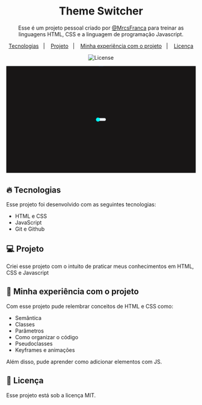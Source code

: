 <h1 align="center">Theme Switcher</h1>

<p align="center">Esse é um projeto pessoal criado por <a href="https://github.com/MrcsFranca">@MrcsFranca</a> para treinar as linguagens HTML, CSS e a linguagem de programação Javascript.</p>

<p align="center">
  <a href="#-tecnologias">Tecnologias</a>&nbsp;&nbsp;&nbsp;|&nbsp;&nbsp;&nbsp;
  <a href="#-projeto">Projeto</a>&nbsp;&nbsp;&nbsp;|&nbsp;&nbsp;&nbsp;
  <a href="#-Minha experiência com o projeto">Minha experiência com o projeto</a>&nbsp;&nbsp;&nbsp;|&nbsp;&nbsp;&nbsp;
  <a href="#Licença">Licença</a>
</p>

<p align="center">
  <img alt="License" src="https://img.shields.io/static/v1?label=license&message=MIT&color=49AA26&labelColor=000000">
</p>

<p>
	<img alt="Imagem do projeto" src=".github/Imagem_do_projeto.png">
</p>



## 🔥 Tecnologias

Esse projeto foi desenvolvido com as seguintes tecnologias:

- HTML e CSS
- JavaScript
- Git e Github

## 💻 Projeto

Criei esse projeto com o intuito de praticar meus conhecimentos em HTML, CSS e Javascript

## 🧠 Minha experiência com o projeto

Com esse projeto pude relembrar conceitos de HTML e CSS como: 

- Semântica
- Classes
- Parâmetros 
- Como organizar o código
- Pseudoclasses
- Keyframes e animações 

Além disso, pude aprender como adicionar elementos com JS.


## 📝 Licença

Esse projeto está sob a licença MIT.